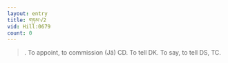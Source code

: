 ```yaml
---
layout: entry
title: གཏམ་√2
vid: Hill:0679
count: 0
---
```

> \. To appoint, to commission (Jä) CD\. To tell DK\. To say, to tell DS, TC\.


